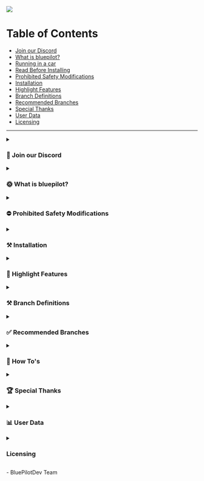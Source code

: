 ![](https://user-images.githubusercontent.com/47793918/233812617-beab2e71-57b9-479e-8bff-c3931347ca40.png)

Table of Contents
=======================

* [Join our Discord](#-join-our-discord)
* [What is bluepilot?](#-what-is-sunnypilot)
* [Running in a car](#-running-on-a-dedicated-device-in-a-car)
* [Read Before Installing](#-read-before-installing)
* [Prohibited Safety Modifications](#-prohibited-safety-modifications)
* [Installation](#-installation)
* [Highlight Features](#-highlight-features)
* [Branch Definitions](#-branch-definitions)
* [Recommended Branches](#-recommended-branches)
* [Special Thanks](#-special-thanks)
* [User Data](#-user-data)
* [Licensing](#licensing)

---

<details><summary><h3>💭 Join our Discord</h3></summary>

---

Join the official Ford channel at the sunnypilot Discord server to stay up to date with all the latest features and be a part of shaping the future of bluepilot!
* https://discord.com/channels/880416502577266699/1064822699085545522

</details>

<details><summary><h3>🌞 What is bluepilot?</h3></summary>

---

[bluepilot](https://github.com/bluepilotdev/bluepilot) is a fork of the hugely popular SunnyPilot project for the Comma3 and Comma3X.  The goal of BluePilot is to develop, test, and stage Ford specific enhancements, validating them before submission to the SunnyPilot team for inclusion in the parent project.

</details>

<details><summary><h3>⛔ Prohibited Safety Modifications</h3></summary>

---

All [official sunnypilot branches](https://github.com/sunnyhaibin/sunnypilot/branches) strictly adhere to [comma.ai's safety policy](https://github.com/commaai/openpilot/blob/master/docs/SAFETY.md). Any changes that go against this policy will result in your fork and your device being banned from both comma.ai and sunnypilot channels. This same stipulation applies to all bluepilot instances as well.

The following changes are a **VIOLATION** of this policy and **ARE NOT** included in any sunnypilot branches:
* Driver Monitoring:
    * ❌ "Nerfing" or reducing monitoring parameters.
* Panda safety:
    * ❌ No preventing disengaging of <ins>**LONGITUDINAL CONTROL**</ins> (acceleration/brake) on brake pedal press.
    * ❌ No auto re-engaging of <ins>**LONGITUDINAL CONTROL**</ins> (acceleration/brake) on brake pedal release.
    * ❌ No disengaging on ACC MAIN in OFF state.

</details>


<details><summary><h3>⚒ Installation</h3></summary>

Please refer to [Recommended Branches](#-recommended-branches) to find your preferred/supported branch. This guide will assume you want to install the latest `stable` branch.

* bluepilot not installed
  1. [Factory reset/uninstall](https://github.com/commaai/openpilot/wiki/FAQ#how-can-i-reset-the-device) the previous software if you have another software/fork installed.
  2. After factory reset/uninstall and upon reboot, select `Custom Software` when given the option.
  3. Input the installation URL per [Recommended Branches](#-recommended-branches). Example: ```https://bit.ly/bp-stable``` [^4] (note: `https://` is not requirement on the comma three)
  4. Complete the rest of the installation following the onscreen instructions.

* bluepilot already installed and you installed a version after 0.8.17?
  1. On the comma three, go to `Settings` ▶️ `Software`.
  2. At the `Download` option, press `CHECK`. This will fetch the list of latest branches from sunnypilot.
  3. At the `Target Branch` option, press `SELECT` to open the Target Branch selector.
  4. Scroll to select the desired branch per [Recommended Branches](#-recommended-branches). Example: `stable`

|    Branch    |         Installation URL         |
|:------------:|:--------------------------------:|
| `stable` | https://bit.ly/bp-stable |
| `experimental` | https://bit.ly/bp-experimental |

Requires further assistance with software installation? Join the [sunnypilot Discord server](https://discord.sunnypilot.com) and message us in the `#ford` channel.

  </details>

<details><summary><h3>🚗 Highlight Features</h3></summary>

---
In addition to all sunnypilot features, bluepilot incorporates the following Ford specific enhacements.

- [**Improved Ford Longitudinal controls**](#Imporoved-long) - logic to adjust stock OpenPilot single acceleration signal into seperate gas and brake signals for much smoother long control on ford vehicles.
- [**Anti-Windup in Turns**](#awp-turns) - Logic to reset the EPAS back to zero when a human turn is detected.  This prevents the EPAS from winding up and fighting to keep turning after the car has straightened up.  Makes experimental mode and MADS safer to use.
- [**Anti Ping Pong Logic**](#app) - Applies a blend of desired curvature and predicted curvature when no curves have been detected for at least the next 3 seconds.  This greatly reduce steering wheel wiggle and ping pong.
- [**Less Aggressive Lance Changes**](#lane-change) - utilitizes a blend of desired curvature and predicted curvature to achieve smoother, less aggressive lane changes.
   

</details>

<details><summary><h3>⚒ Branch Definitions</h3></summary>

---

|    Tag    | Definition           | Description                                                                                                                                                                                 |
|:---------:|----------------------|---------------------------------------------------------------------------------------------------------------------------------------------------------------------------------------------|
| `stable` | stable branches     | Include features that are **verified** by trusted testers and the community. Ready to use. ✅                                                                                                |
| `experimental` | experimental branches     | Include new features that are in testing, this branch might fail to boot, crash, or have unpredictable behavior.  Please test with caution ⚠                                                                                        

Example:
* [`stable`](https://github.com/bluepilotdev/bluepilot/stable): Latest stable branch that is verified by trusted testers and the community. Ready to use.
* [`experimental`](https://github.com/bluepilotdev/bluepilot/experimental): Latest development branch  that include all sunnypilot and experimental bluepilot features  Testing required with extreme caution

</details>

<details><summary><h3>✅ Recommended Branches</h3></summary>

---

| Branch                                                                              | Definition                                              | Compatible Device |                                                                                |
|:------------------------------------------------------------------------------------|---------------------------------------------------------|-------------------|--------------------------------------------------------------------------------------------|
| [`stable`](https://github.com/bluepilotdev/bluepilot/stable)           | • Latest release/stable branch                          | comma three       | 
| [`experimental`](https://github.com/bluepilotdev/bluepilot/experimental)                   | • Latest development branch with experimental features  | comma three       | 

</details>

<details><summary><h3>📗 How To's</h3></summary>

---

How-To instructions can be found in [HOW-TOS.md](https://github.com/sunnyhaibin/openpilot/blob/(!)README/HOW-TOS.md).

</details>

<details><summary><h3>🏆 Special Thanks</h3></summary>

---

* [twilsonco](https://github.com/twilsonco/openpilot)

</details>

<details><summary><h3>📊 User Data</h3></summary>

---

By default, sunnypilot/bluepilot uploads the driving data to comma servers. You can also access your data through [comma connect](https://connect.comma.ai/).

sunnypilot/bluepilot is open source software. The user is free to disable data collection if they wish to do so.

sunnypilot/bluepilot logs the road-facing camera, CAN, GPS, IMU, magnetometer, thermal sensors, crashes, and operating system logs.
The driver-facing camera is only logged if you explicitly opt-in in settings. The microphone is not recorded.

By using this software, you understand that use of this software or its related services will generate certain types of user data, which may be logged and stored at the sole discretion of comma. By accepting this agreement, you grant an irrevocable, perpetual, worldwide right to comma for the use of this data.

</details>

<details><summary><h3>Licensing</h3></summary>

openpilot is released under the MIT license. Some parts of the software are released under other licenses as specified.

Any user of this software shall indemnify and hold harmless comma.ai, Inc. and its directors, officers, employees, agents, stockholders, affiliates, subcontractors and customers from and against all allegations, claims, actions, suits, demands, damages, liabilities, obligations, losses, settlements, judgments, costs and expenses (including without limitation attorneys’ fees and costs) which arise out of, relate to or result from any use of this software by user.

**THIS IS ALPHA QUALITY SOFTWARE FOR RESEARCH PURPOSES ONLY. THIS IS NOT A PRODUCT.
YOU ARE RESPONSIBLE FOR COMPLYING WITH LOCAL LAWS AND REGULATIONS.
NO WARRANTY EXPRESSED OR IMPLIED.**

</details>



<span>-</span> BluePilotDev Team
